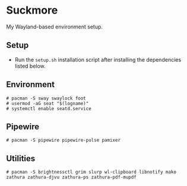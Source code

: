 # Suckmore

My Wayland-based environment setup.


## Setup

- Run the `setup.sh` installation script after installing the dependencies
  listed below.


## Environment

```
# pacman -S sway swaylock foot
# usermod -aG seat "$(logname)"
# systemctl enable seatd.service
```

## Pipewire

```
# pacman -S pipewire pipewire-pulse pamixer
```


## Utilities

```
# pacman -S brightnessctl grim slurp wl-clipboard libnotify mako zathura zathura-djvu zathura-ps zathura-pdf-mupdf
```
